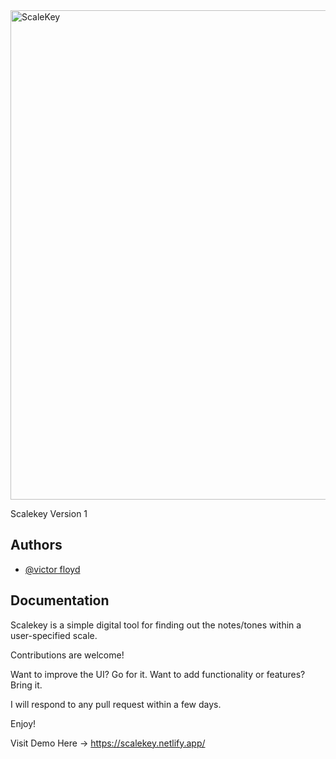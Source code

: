 
<img width="783" alt="ScaleKey" src="https://github.com/Victor-Floyd/Scalekey/assets/148398397/6b82b5b5-2750-4589-9a1b-4620807de8e8">


Scalekey Version 1

## Authors

- [@victor floyd](https://www.github.com/vfloydev)

## Documentation

Scalekey is a simple digital tool for finding out the notes/tones within a user-specified scale. 

Contributions are welcome! 

Want to improve the UI? Go for it. 
Want to add functionality or features? Bring it.

I will respond to any pull request within a few days.

Enjoy!

Visit Demo Here -> https://scalekey.netlify.app/

